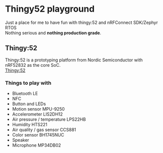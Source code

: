 # Thingy52 playground
Just a place for me to have fun with thingy:52 and nRFConnect SDK/Zephyr RTOS  
Nothing serious and **nothing production grade**.  

## Thingy:52
Thingy:52 is a prototyping platform from Nordic Semiconductor with nRF52832 as the core SoC.  
[Thingy:52](https://www.nordicsemi.com/Products/Development-hardware/Nordic-Thingy-52 "Thingy:52 product page")  
  
### Things to play with
* Bluetooth LE
* NFC
* Button and LEDs
* Motion sensor MPU-9250
* Accelerometer LIS2DH12
* Air pressure / temperature LPS22HB
* Humidity HTS221
* Air quality / gas sensor CCS881
* Color sensor BH1745NUC
* Speaker
* Microphone MP34DB02